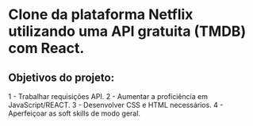 # Clone da plataforma Netflix utilizando uma API gratuita (TMDB) com React.

## Objetivos do projeto:

1 - Trabalhar requisições API.
2 - Aumentar a proficiência em JavaScript/REACT.
3 - Desenvolver CSS e HTML necessários.
4 - Aperfeiçoar as soft skills de modo geral.

